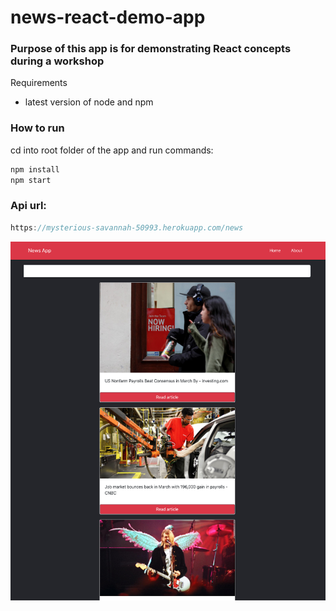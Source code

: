 
# news-react-demo-app

### Purpose of this app is for demonstrating React concepts during a workshop

Requirements

- latest version of node and npm

### How to run

cd into root folder of the app and run commands:

```javascript
npm install
npm start
```

### Api url:

```javascript
https://mysterious-savannah-50993.herokuapp.com/news
```


![app](./docs/images/design.png)

